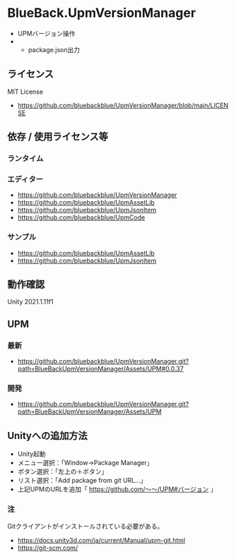 # BlueBack.UpmVersionManager
* UPMバージョン操作
* * package.json出力

## ライセンス
MIT License
* https://github.com/bluebackblue/UpmVersionManager/blob/main/LICENSE

## 依存 / 使用ライセンス等
### ランタイム
### エディター
* https://github.com/bluebackblue/UpmVersionManager
* https://github.com/bluebackblue/UpmAssetLib
* https://github.com/bluebackblue/UpmJsonItem
* https://github.com/bluebackblue/UpmCode
### サンプル
* https://github.com/bluebackblue/UpmAssetLib
* https://github.com/bluebackblue/UpmJsonItem

## 動作確認
Unity 2021.1.11f1

## UPM
### 最新
* https://github.com/bluebackblue/UpmVersionManager.git?path=BlueBackUpmVersionManager/Assets/UPM#0.0.37
### 開発
* https://github.com/bluebackblue/UpmVersionManager.git?path=BlueBackUpmVersionManager/Assets/UPM

## Unityへの追加方法
* Unity起動
* メニュー選択：「Window->Package Manager」
* ボタン選択：「左上の＋ボタン」
* リスト選択：「Add package from git URL...」
* 上記UPMのURLを追加「 https://github.com/～～/UPM#バージョン 」
### 注
Gitクライアントがインストールされている必要がある。
* https://docs.unity3d.com/ja/current/Manual/upm-git.html
* https://git-scm.com/

